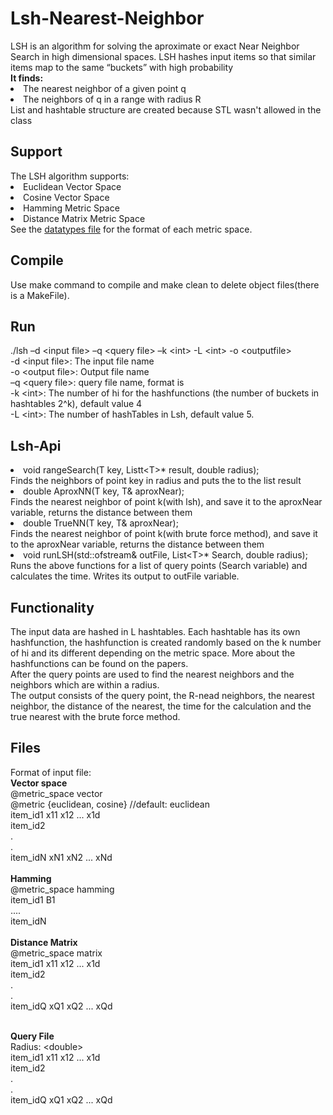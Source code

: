 <h1/>Lsh-Nearest-Neighbor</h1>
LSH is an algorithm for solving the aproximate or exact Near Neighbor Search in high dimensional spaces. LSH hashes input items so that similar items map to the same “buckets” with high probability </br>
<b>It finds:</b></br>
<lu>
<li>The nearest neighbor of a given point q </li>
<li>The neighbors of q in a range with radius R</li>
</lu>
List and hashtable structure are created because STL wasn't allowed in the class

<h2>Support</h2>
The LSH algorithm supports:</br>
<lu>
<li>Euclidean  Vector Space</li>
<li>Cosine Vector Space</li>
<li>Hamming Metric Space</li>
<li>Distance Matrix Metric Space</li></lu>
See the <a href="https://github.com/billDrett/Lsh-Nearest-Neighbor/blob/master/dataTypes.h">datatypes file</a> for the format of each metric space.

<h2>Compile</h2>
Use make command to compile and make clean to delete object files(there is a MakeFile). 

<h2>Run</h2>
./lsh –d &lt;input file&gt; –q &lt;query file&gt; –k &lt;int&gt; -L &lt;int&gt; -ο &lt;outputfile&gt; </br>
-d &lt;input file>: The input file name</br>
-ο &lt;output file>: Output file name </br>
–q &lt;query file>: query file name, format is</br>
-k &lt;int>: The number of hi for the hashfunctions (the number of buckets in hashtables 2^k), default value 4</br>
-L &lt;int>: The number of hashTables in Lsh, default value 5.</br>

<h2/>Lsh-Api</h2>
<lu>
<li>void rangeSearch(T key, Listt&lt;T>* result, double radius);</li>
Finds the neighbors of point key in radius and puts the to the list result
<li>double AproxNN(T key, T& aproxNear);</li>
Finds the nearest neighbor of point k(with lsh), and save it to the aproxNear variable, returns the distance between them 
<li>double TrueNN(T key, T& aproxNear);</li>
Finds the nearest neighbor of point k(with brute force method), and save it to the aproxNear variable, returns the distance between them 
<li>void runLSH(std::ofstream& outFile, List&lt;T>* Search, double radius); </li>
Runs the above functions for a list of query points (Search variable) and calculates the time. Writes its output to outFile variable.
</lu>

<h2>Functionality</h2>
The input data are hashed in L hashtables. Each hashtable has its own hashfunction, the hashfunction is created randomly based on the k number of hi and its different depending on the metric space. More about the hashfunctions can be found on the papers. </br>
After the query points are used to find the nearest neighbors and the neighbors which are within a radius. </br>
The output consists of the query point, the R-nead neighbors, the nearest neighbor, the distance of the nearest, the time for the calculation and the true nearest with the brute force method.

<h2>Files</h2>
Format of input file:</br>
<b>Vector space</b></br>
@metric_space vector </br>
@metric {euclidean, cosine} //default: euclidean</br>
item_id1  x11 x12 ... x1d</br>
item_id2</br>
.</br>
.</br>
item_idN  xN1 xN2 ... xNd</br></br>
<b>Hamming</b></br>
@metric_space hamming</br>
item_id1  B1</br>
....</br>
item_idN</br></br>
<b>Distance Matrix</b></br>
@metric_space matrix </br>
item_id1  x11 x12 ... x1d</br>
item_id2</br>
.</br>
.</br>
item_idQ  xQ1 xQ2 ... xQd</br></br>

<b>Query File</b></br>
Radius: &lt;double> </br>
item_id1  x11 x12 ... x1d</br>
item_id2</br>
.</br>
.</br>
item_idQ  xQ1 xQ2 ... xQd</br>



